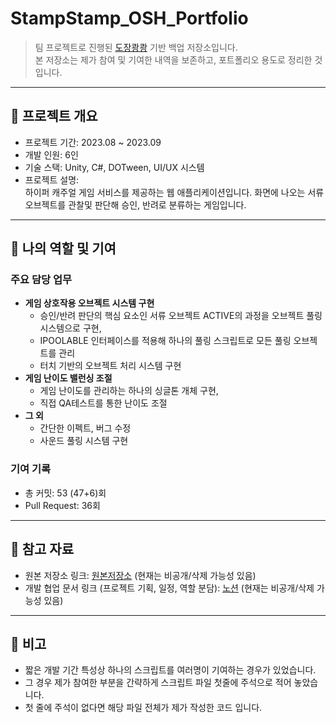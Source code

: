 # StampStamp_OSH_Portfolio

> 팀 프로젝트로 진행된 [도장쾅쾅](https://github.com/ocy-likelion/HyperGame_6) 기반 백업 저장소입니다.  
> 본 저장소는 제가 참여 및 기여한 내역을 보존하고, 포트폴리오 용도로 정리한 것입니다.

---

## 📌 프로젝트 개요
- 프로젝트 기간: 2023.08 ~ 2023.09
- 개발 인원: 6인
- 기술 스택: Unity, C#, DOTween, UI/UX 시스템
- 프로젝트 설명:  
  하이퍼 캐주얼 게임 서비스를 제공하는 웹 애플리케이션입니다.
  화면에 나오는 서류 오브젝트를 관찰및 판단해 승인, 반려로 분류하는 게임입니다.

---

## 👤 나의 역할 및 기여
### 주요 담당 업무
- **게임 상호작용 오브젝트 시스템 구현**
  - 승인/반려 판단의 핵심 요소인 서류 오브젝트 ACTIVE의 과정을 오브젝트 풀링 시스템으로 구현,
  - IPOOLABLE 인터페이스를 적용해 하나의 풀링 스크립트로 모든 풀링 오브젝트를 관리
  - 터치 기반의 오브젝트 처리 시스템 구현
- **게임 난이도 밸런싱 조절**
  - 게임 난이도를 관리하는 하나의 싱글톤 개체 구현,
  - 직접 QA테스트를 통한 난이도 조절
- **그 외**
  - 간단한 이펙트, 버그 수정
  - 사운드 풀링 시스템 구현

### 기여 기록
- 총 커밋: 53 (47+6)회  
- Pull Request: 36회

---

## 📂 참고 자료
- 원본 저장소 링크: [원본저장소](https://github.com/ocy-likelion/HyperGame_6) (현재는 비공개/삭제 가능성 있음)
- 개발 협업 문서 링크 (프로젝트 기획, 일정, 역할 분담): [노션](https://www.notion.so/likelion/24744860a4f480beb566ed9c761b111f) (현재는 비공개/삭제 가능성 있음)

---

## 📝 비고
- 짧은 개발 기간 특성상 하나의 스크립트를 여러명이 기여하는 경우가 있었습니다.
- 그 경우 제가 참여한 부분을 간략하게 스크립트 파일 첫줄에 주석으로 적어 놓았습니다.
- 첫 줄에 주석이 없다면 해당 파일 전체가 제가 작성한 코드 입니다.
